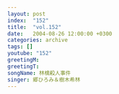```yaml
---
layout: post
index:  "152"
title:  "vol.152"
date:   2004-08-26 12:00:00 +0300
categories: archive
tags: []
youtube: "152"
greetingM: 
greetingT: 
songName: 林檎殺人事件
singer: 郷ひろみ＆樹木希林
---
```

